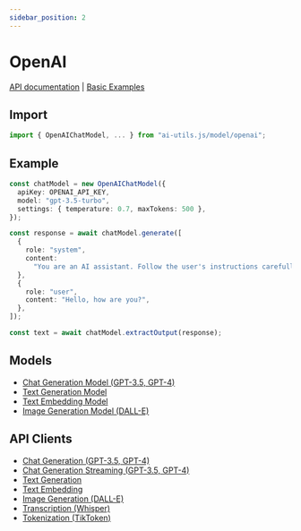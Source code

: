```yaml
---
sidebar_position: 2
---
```


# OpenAI

[API documentation](/api/modules/model_openai)
|
[Basic Examples](https://github.com/lgrammel/ai-utils.js/tree/main/examples/basic/src/model/openai)

## Import

```ts
import { OpenAIChatModel, ... } from "ai-utils.js/model/openai";
```

## Example

```ts
const chatModel = new OpenAIChatModel({
  apiKey: OPENAI_API_KEY,
  model: "gpt-3.5-turbo",
  settings: { temperature: 0.7, maxTokens: 500 },
});

const response = await chatModel.generate([
  {
    role: "system",
    content:
      "You are an AI assistant. Follow the user's instructions carefully.",
  },
  {
    role: "user",
    content: "Hello, how are you?",
  },
]);

const text = await chatModel.extractOutput(response);
```

## Models

- [Chat Generation Model (GPT-3.5, GPT-4)](/api/classes/model_openai.OpenAIChatModel)
- [Text Generation Model](/api/classes/model_openai.OpenAITextGenerationModel)
- [Text Embedding Model](/api/classes/model_openai.OpenAITextEmbeddingModel)
- [Image Generation Model (DALL-E)](/api/classes/model_openai.OpenAIImageGenerationModel)

## API Clients

- [Chat Generation (GPT-3.5, GPT-4)](/api/modules/model_openai#generateopenaichatcompletion)
- [Chat Generation Streaming (GPT-3.5, GPT-4)](/api/modules/model_openai#streamopenaichatcompletion)
- [Text Generation](/api/modules/model_openai#generateopenaitextcompletion)
- [Text Embedding](/api/modules/model_openai#generateopenaiembedding)
- [Image Generation (DALL-E)](/api/modules/model_openai#generateopenaiimage)
- [Transcription (Whisper)](/api/modules/model_openai#generateopenaitranscription)
- [Tokenization (TikToken)](/api/classes/model_openai.TikTokenTokenizer)
